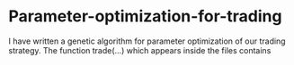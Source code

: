 # Parameter-optimization-for-trading

I have written a genetic algorithm for parameter optimization of our trading strategy. The function trade(...) which appears inside the files contains
